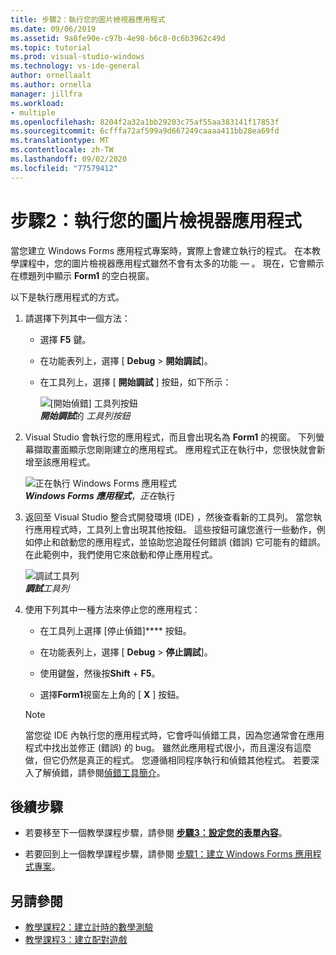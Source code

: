 ```yaml
---
title: 步驟2：執行您的圖片檢視器應用程式
ms.date: 09/06/2019
ms.assetid: 9a8fe90e-c97b-4e98-b6c8-0c6b3962c49d
ms.topic: tutorial
ms.prod: visual-studio-windows
ms.technology: vs-ide-general
author: ornellaalt
ms.author: ornella
manager: jillfra
ms.workload:
- multiple
ms.openlocfilehash: 8204f2a32a1bb29203c75af55aa383141f17853f
ms.sourcegitcommit: 6cfffa72af599a9d667249caaaa411bb28ea69fd
ms.translationtype: MT
ms.contentlocale: zh-TW
ms.lasthandoff: 09/02/2020
ms.locfileid: "77579412"
---
```

# <a name="step-2-run-your-picture-viewer-app"></a>步驟2：執行您的圖片檢視器應用程式

當您建立 Windows Forms 應用程式專案時，實際上會建立執行的程式。 在本教學課程中，您的圖片檢視器應用程式雖然不會有太多的功能 &mdash; 。 現在，它會顯示在標題列中顯示 **Form1** 的空白視窗。

以下是執行應用程式的方式。 

1. 請選擇下列其中一個方法：

    - 選擇 **F5** 鍵。

    - 在功能表列上，選擇 [ **Debug**  >  **開始調試**]。

    - 在工具列上，選擇 [ **開始調試** ] 按鈕，如下所示：

      ![[開始偵錯] 工具列按鈕](../ide/media/express_icondebug.png)<br>
      ***開始調試***的 *工具列按鈕*

1. Visual Studio 會執行您的應用程式，而且會出現名為 **Form1** 的視窗。 下列螢幕擷取畫面顯示您剛剛建立的應用程式。 應用程式正在執行中，您很快就會新增至該應用程式。

     ![正在執行 Windows Forms 應用程式](../ide/media/express_firstrun.png)<br>
***Windows Forms 應用程式***，*正在*執行

1. 返回至 Visual Studio 整合式開發環境 (IDE) ，然後查看新的工具列。 當您執行應用程式時，工具列上會出現其他按鈕。 這些按鈕可讓您進行一些動作，例如停止和啟動您的應用程式，並協助您追蹤任何錯誤 (錯誤) 它可能有的錯誤。 在此範例中，我們使用它來啟動和停止應用程式。

     ![調試工具列](../ide/media/express_debugtoolbar.png)<br>
***調試****工具列*

1. 使用下列其中一種方法來停止您的應用程式：

    - 在工具列上選擇 [停止偵錯]**** 按鈕。

    - 在功能表列上，選擇 [ **Debug**  >  **停止調試**]。

    - 使用鍵盤，然後按**Shift** + **F5**。

    - 選擇**Form1**視窗左上角的 [ **X** ] 按鈕。

    > [!NOTE]
    > 當您從 IDE 內執行您的應用程式時，它會呼叫偵錯工具，因為您通常會在應用程式中找出並修正 (錯誤) 的 bug。 雖然此應用程式很小，而且還沒有這麼做，但它仍然是真正的程式。 您遵循相同程序執行和偵錯其他程式。 若要深入了解偵錯，請參閱[偵錯工具簡介](../debugger/debugger-feature-tour.md)。

## <a name="next-steps"></a>後續步驟

* 若要移至下一個教學課程步驟，請參閱 **[步驟3：設定您的表單內容](../ide/step-3-set-your-form-properties.md)**。

* 若要回到上一個教學課程步驟，請參閱 [步驟1：建立 Windows Forms 應用程式專案](../ide/step-1-create-a-windows-forms-application-project.md)。

## <a name="see-also"></a>另請參閱

* [教學課程2：建立計時的數學測驗](tutorial-2-create-a-timed-math-quiz.md)
* [教學課程3：建立配對遊戲](tutorial-3-create-a-matching-game.md)
